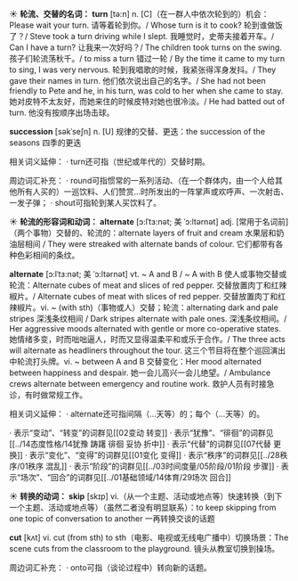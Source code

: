 ☀ <span class="category">**轮流、交替的名词：**</span>
<span class="vocabulary">**turn**</span> [tə:n] 
<span class="definition">n. [C]（在一群人中依次轮到的）机会：</span>Please wait your turn. 请等着轮到你。/ Whose turn is it to cook? 轮到谁做饭了？/ Steve took a turn driving while I slept. 我睡觉时，史蒂夫接着开车。/ Can I have a turn? 让我来一次好吗？/ The children took turns on the swing. 孩子们轮流荡秋千。/ to miss a turn 错过一轮 / By the time it came to my turn to sing, I was very nervous. 轮到我唱歌的时候，我紧张得浑身发抖。/ They gave their names in turn. 他们依次说出自己的名字。/ She had not been friendly to Pete and he, in his turn, was cold to her when she came to stay. 她对皮特不太友好，而她来住的时候皮特对她也很冷淡。/ He had batted out of turn. 他没有按顺序出场击球。
           
<span class="vocabulary">**succession**</span> [səkˈseʃn]
<span class="definition">n. [U] 规律的交替、更迭：</span>the succession of the seasons 四季的更迭

相关词义延伸：
· turn还可指（世纪或年代的）交替时期。

周边词汇补充：
· round可指惯常的一系列活动、（在一个群体内，由一个人给其他所有人买的）一巡饮料、人们赞赏…时所发出的一阵掌声或欢呼声、一次射击、一发子弹；
· shout可指轮到某人买饮料了。

☀ <span class="category">**轮流的形容词和动词：**</span>
<span class="vocabulary">**alternate**</span> [ɔ:lˈtɜ:nət; 美 ˈɔ:ltərnət]
<span class="definition">adj. [常用于名词前]（两个事物）交替的、轮流的：</span>alternate layers of fruit and cream 水果层和奶油层相间 / They were streaked with alternate bands of colour. 它们都带有各种色彩相间的条纹。
           
<span class="vocabulary">**alternate**</span> [ɔ:lˈtɜ:nət; 美 ˈɔ:ltərnət]
<span class="definition">vt. ~ A and B / ~ A with B 使人或事物交替或轮流：</span>Alternate cubes of meat and slices of red pepper. 交替放置肉丁和红辣椒片。/ Alternate cubes of meat with slices of red pepper. 交替放置肉丁和红辣椒片。<span class="definition">vi. ~ (with sth)（事物或人）交替；轮流：</span>alternating dark and pale stripes 深浅条纹相间 / Dark stripes alternate with pale ones. 深浅条纹相间。/ Her aggressive moods alternated with gentle or more co-operative states. 她情绪多变，时而咄咄逼人，时而又显得温柔平和或乐于合作。/ The three acts will alternate as headliners throughout the tour. 这三个节目将在整个巡回演出中轮流打头牌。<span class="definition">vi. ~ between A and B 交替变化：</span>Her mood alternated between happiness and despair. 她一会儿高兴一会儿绝望。/ Ambulance crews alternate between emergency and routine work. 救护人员有时接急诊，有时做常规工作。

相关词义延伸：
· alternate还可指间隔（…天等）的；每个（…天等）的。

· 表示“变动”、“转变”的词群见[[02变动 转变]]
· 表示“犹豫”、“徘徊”的词群见[[../14态度性格/14犹豫 踌躇 徘徊 妥协 折中]]
· 表示“代替”的词群见[[07代替 更换]]
· 表示“变化”、“变得”的词群见[[01变化 变得]]
· 表示“秩序”的词群见[[../28秩序/01秩序 混乱]]
· 表示“阶段”的词群见[[../03时间度量/05阶段/01阶段 步骤]]
· 表示“场次”、“回合”的词群见[[../01基础领域/14体育/29场次 回合]]

☀ <span class="category">**转换的动词：**</span>
<span class="vocabulary">**skip**</span> [skɪp] 
<span class="definition">vi.（从一个主题、活动或地点等）快速转换（到下一个主题、活动或地点等）（虽然二者没有明显联系）：</span>to keep skipping from one topic of conversation to another 一再转换交谈的话题 

<span class="vocabulary">**cut**</span> [kʌt] 
<span class="definition">vi. cut (from sth) to sth（电影、电视或无线电广播中）切换场景：</span>The scene cuts from the classroom to the playground. 镜头从教室切换到操场。

周边词汇补充：
· onto可指（谈论过程中）转向新的话题。
